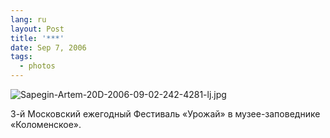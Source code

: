 ```yaml
---
lang: ru
layout: Post
title: '***'
date: Sep 7, 2006
tags:
  - photos
---
```


![Sapegin-Artem-20D-2006-09-02-242-4281-lj.jpg](upload://Sapegin-Artem-20D-2006-09-02-242-4281-lj.jpg)

3-й Московский ежегодный Фестиваль «Урожай» в музее-заповеднике «Коломенское».
